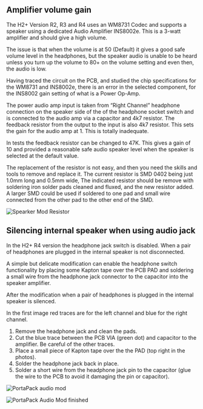 ## Amplifier volume gain

The H2+ Version R2, R3 and R4 uses an WM8731 Codec and supports a speaker using a dedicated Audio Amplifier INS8002e. This is a 3-watt amplifier and should give a high volume.

The issue is that when the volume is at 50 (Default) it gives a good safe volume level in the headphones, but the speaker audio is unable to be heard unless you turn up the volume to 80+ on the volume setting and even then, the audio is low.

Having traced the circuit on the PCB, and studied the chip specifications for the WM8731 and INS8002e, there is an error in the selected component, for the INS8002 gain setting of what is a Power Op-Amp.

The power audio amp input is taken from “Right Channel” headphone connection on the speaker side of the of the headphone socket switch and is connected to the audio amp via a capacitor and 4k7 resistor. The feedback resistor from the output to the input is also 4k7 resistor. This sets the gain for the audio amp at 1. This is totally inadequate.

In tests the feedback resistor can be changed to 47K. This gives a gain of 10 and provided a reasonable safe audio speaker level when the speaker is selected at the default value.

The replacement of the resistor is not easy, and then you need the skills and tools to remove and replace it. The current resistor is SMD 0402 being just 1.0mm long and 0.5mm wide, The indicated resistor should be remove with soldering iron solder pads cleaned and fluxed, and the new resistor added. A larger SMD could be used if soldered to one pad and small wire connected from the other pad to the other end of the SMD.

![Spearker Mod Resistor](https://user-images.githubusercontent.com/32274981/164781350-6f921fdd-5bfa-479f-8f2f-b3f520ee4c6e.jpg)


## Silencing internal speaker when using audio jack

In the H2+ R4 version the headphone jack switch is disabled. When a pair of headphones are plugged in the internal speaker is not disconnected.

A simple but delicate modification can enable the headphone switch functionality by placing some Kapton tape over the PCB PAD and soldering a small wire from the headphone jack connector to the capacitor into the speaker amplifier.

After the modification when a pair of headphones is plugged in the internal speaker is silenced.

In the first image red traces are for the left channel and blue for the right channel.
1. Remove the headphone jack and clean the pads.
2. Cut the blue trace between the PCB VIA (green dot) and capacitor to the amplifier. Be careful of the other traces.
3. Place a small piece of Kapton tape over the the PAD (top right in the photos).
4. Solder the headphone jack back in place.
5. Solder a short wire from the headphone jack pin to the capacitor (glue the wire to the PCB to avoid it damaging the pin or capacitor).

![PortaPack audio mod](https://user-images.githubusercontent.com/54041511/195446597-310e0379-72b1-4f38-9260-16add6a3c15f.png)

![PortaPack Audio Mod finished](https://user-images.githubusercontent.com/54041511/195446633-6ba257b9-45d3-4bfc-a2c0-edc31a0f8091.png)
